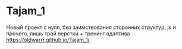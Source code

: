 # Tajam_1
Новый проект с нуля, без заимствования сторонних структур, js и прочего, лишь трай верстки + тренинг адаптива
https://oldwarrr.github.io/Tajam_1/
